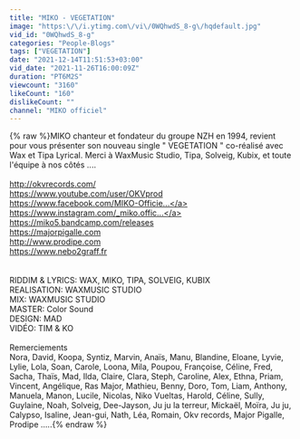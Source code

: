 ```yaml
---
title: "MIKO - VEGETATION"
image: "https:\/\/i.ytimg.com\/vi\/0WQhwdS_8-g\/hqdefault.jpg"
vid_id: "0WQhwdS_8-g"
categories: "People-Blogs"
tags: ["VEGETATION"]
date: "2021-12-14T11:51:53+03:00"
vid_date: "2021-11-26T16:00:09Z"
duration: "PT6M2S"
viewcount: "3160"
likeCount: "160"
dislikeCount: ""
channel: "MIKO officiel"
---
```

{% raw %}MIKO chanteur et fondateur du groupe NZH en 1994, revient pour vous présenter son nouveau single &quot; VEGETATION &quot; co-réalisé avec Wax et Tipa Lyrical. Merci à WaxMusic Studio, Tipa, Solveig, Kubix, et toute l'équipe à nos côtés ....<br /><br /><a rel="nofollow" target="blank" href="http://okvrecords.com/">http://okvrecords.com/</a><br /><a rel="nofollow" target="blank" href="https://www.youtube.com/user/OKVprod">https://www.youtube.com/user/OKVprod</a><br /><a rel="nofollow" target="blank" href="https://www.facebook.com/MIKO-Officie...">https://www.facebook.com/MIKO-Officie...</a><br /><a rel="nofollow" target="blank" href="https://www.instagram.com/_miko.offic...">https://www.instagram.com/_miko.offic...</a><br /><a rel="nofollow" target="blank" href="https://miko5.bandcamp.com/releases">https://miko5.bandcamp.com/releases</a><br /><a rel="nofollow" target="blank" href="https://majorpigalle.com">https://majorpigalle.com</a><br /><a rel="nofollow" target="blank" href="http://www.prodipe.com">http://www.prodipe.com</a><br /><a rel="nofollow" target="blank" href="https://www.nebo2graff.fr">https://www.nebo2graff.fr</a><br /><br /><br />RIDDIM &amp; LYRICS: WAX, MIKO, TIPA, SOLVEIG, KUBIX<br />REALISATION: WAXMUSIC STUDIO<br />MIX: WAXMUSIC STUDIO<br />MASTER: Color Sound<br />DESIGN: MAD<br />VIDÉO: TIM &amp; KO<br /><br />Remerciements<br />Nora, David, Koopa, Syntiz, Marvin, Anaïs, Manu, Blandine, Eloane, Lyvie, Lylie, Lola, Soan, Carole, Loona, Mila, Poupou, Françoise, Céline, Fred, Sacha, Thaïs, Mad, Ilda, Claire, Clara, Steph, Caroline, Alex, Ethna, Priam, Vincent, Angélique, Ras Major, Mathieu, Benny, Doro, Tom, Liam, Anthony, Manuela, Manon, Lucile, Nicolas, Niko Vueltas, Harold, Céline, Sully, Guylaine, Noah, Solveig, Dee-Jayson, Ju ju la terreur, Mickaël, Moïra, Ju ju, Calypso, Isaline, Jean-gui, Nath, Léa, Romain, Okv records, Major Pigalle, Prodipe .....{% endraw %}
